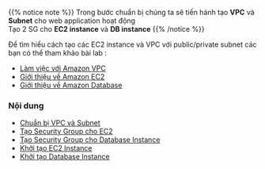 
{{% notice note %}}
Trong bước chuẩn bị chúng ta sẽ tiến hành tạo **VPC** và **Subnet** cho web application hoạt động  
Tạo 2 SG cho **EC2 instance** và **DB instance**
{{% /notice %}}

Để tìm hiểu cách tạo các EC2 instance và VPC với public/private subnet các bạn có thể tham khảo bài lab :
  - [Làm việc với Amazon VPC](https://000003.awsstudygroup.com/vi/)
  - [Giới thiệu về Amazon EC2](https://000004.awsstudygroup.com/vi/)
  - [Giới thiệu về Amazon Database](https://000005.awsstudygroup.com/vi/)



### Nội dung
  - [Chuẩn bị VPC và Subnet](2.1-createvpcandsubnet/)
  - [Tạo Security Group cho EC2](2.2-createsecuritygroupec2/)
  - [Tạo Security Group cho Database Instance](2.3-createsecuritygroupdb/)
  - [Khởi tạo EC2 Instance](2.4-createec2/)
  - [Khởi tạo Database Instance](2.5-createdb/)
